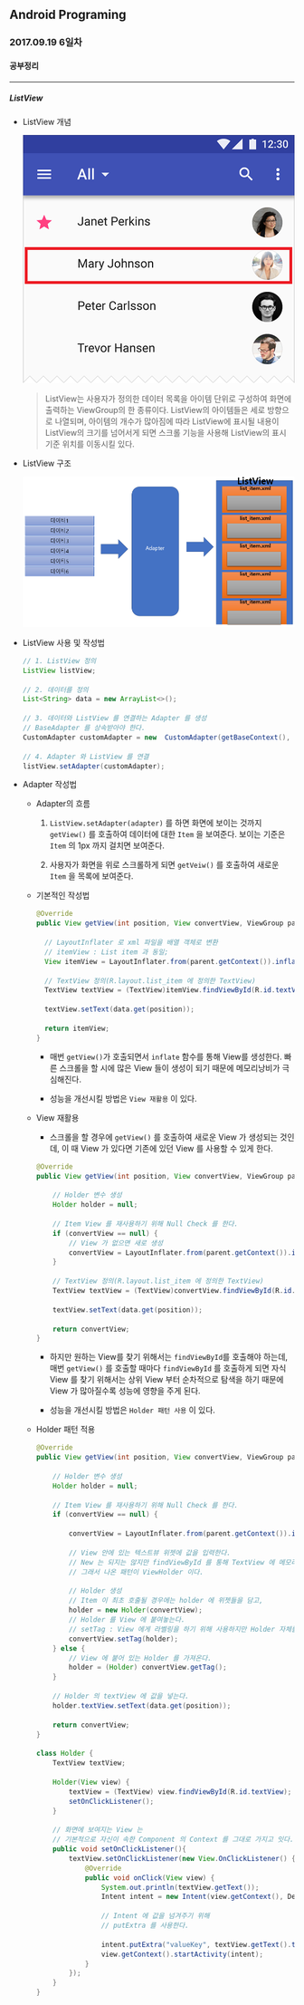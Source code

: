 Android Programing
----------------------------------------------------
### 2017.09.19 6일차

#### 공부정리
____________________________________________________

##### __ListView__

- ListView 개념

  ![ListView 이미지](https://github.com/Hooooong/DAY12_ListView/blob/master/image/ListView%20sample.png)

  > ListView는 사용자가 정의한 데이터 목록을 아이템 단위로 구성하여 화면에 출력하는 ViewGroup의 한 종류이다.
  ListView의 아이템들은 세로 방향으로 나열되며, 아이템의 개수가 많아짐에 따라 ListView에 표시될 내용이
  ListView의 크기를 넘어서게 되면 스크롤 기능을 사용해 ListView의 표시 기준 위치를 이동시킬 있다.

- ListView 구조

  ![ListView Adapter 이미지](https://github.com/Hooooong/DAY12_ListView/blob/master/image/ListView.PNG)

- ListView 사용 및 작성법

  ```java
  // 1. ListView 정의
  ListView listView;

  // 2. 데이터를 정의
  List<String> data = new ArrayList<>();

  // 3. 데이터와 ListView 를 연결하는 Adapter 를 생성
  // BaseAdapter 를 상속받아야 한다.
  CustomAdapter customAdapter = new  CustomAdapter(getBaseContext(), data);

  // 4. Adapter 와 ListView 를 연결
  listView.setAdapter(customAdapter);
  ```

- Adapter 작성법

  - Adapter의 흐름

    1. `ListView.setAdapter(adapter)` 를 하면 화면에 보이는 것까지 `getView()` 를 호출하여 데이터에 대한 `Item` 을 보여준다. 보이는 기준은 `Item` 의 1px 까지 걸치면 보여준다.

    2. 사용자가 화면을 위로 스크롤하게 되면 `getVeiw()` 를 호출하여 새로운 `Item` 을 목록에 보여준다.

  - 기본적인 작성법

    ``` java
    @Override
    public View getView(int position, View convertView, ViewGroup parent) {

      // LayoutInflater 로 xml 파일을 배열 객체로 변환
      // itemView : List item 과 동일;
      View itemView = LayoutInflater.from(parent.getContext()).inflate(R.layout.list_item, parent, false);

      // TextView 정의(R.layout.list_item 에 정의한 TextView)
      TextView textView = (TextView)itemView.findViewById(R.id.textView);

      textView.setText(data.get(position));

      return itemView;
    }
    ```

    - 매번 `getView()`가 호출되면서 `inflate` 함수를 통해 View를 생성한다. 빠른 스크롤을 할 시에 많은 View 들이 생성이 되기 때문에 메모리낭비가 극심해진다.

    - 성능을 개선시킬 방법은 `View 재활용` 이 있다.

  - View 재활용

    - 스크롤을 할 경우에 `getView()` 를 호출하여 새로운 View 가 생성되는 것인데, 이 때 View 가 있다면 기존에 있던 View 를 사용할 수 있게 한다.

    ```java
    @Override
    public View getView(int position, View convertView, ViewGroup parent) {

        // Holder 변수 생성
        Holder holder = null;

        // Item View 를 재사용하기 위해 Null Check 를 한다.
        if (convertView == null) {
            // View 가 없으면 새로 생성
            convertView = LayoutInflater.from(parent.getContext()).inflate(R.layout.list_item, null);
        }

        // TextView 정의(R.layout.list_item 에 정의한 TextView)
        TextView textView = (TextView)convertView.findViewById(R.id.textView);

        textView.setText(data.get(position));

        return convertView;
    }
    ```

    - 하지만 원하는 View를 찾기 위해서는 `findViewById`를 호출해야 하는데, 매번 `getView()` 를 호출할 때마다 `findViewById` 를 호출하게 되면 자식 View 를 찾기 위해서는 상위 View 부터 순차적으로 탐색을 하기 때문에 View 가 많아질수록 성능에 영향을 주게 된다.

    - 성능을 개선시킬 방법은 `Holder 패턴 사용` 이 있다.

  - Holder 패턴 적용

      ```java
      @Override
      public View getView(int position, View convertView, ViewGroup parent) {

          // Holder 변수 생성
          Holder holder = null;

          // Item View 를 재사용하기 위해 Null Check 를 한다.
          if (convertView == null) {

              convertView = LayoutInflater.from(parent.getContext()).inflate(R.layout.list_item, null);

              // View 안에 있는 텍스트뷰 위젯에 값을 입력한다.
              // New 는 되지는 않지만 findViewById 를 통해 TextView 에 메모리가 계속 생성이 된다.
              // 그래서 나온 패턴이 ViewHolder 이다.

              // Holder 생성
              // Item 이 최초 호출될 경우에는 holder 에 위젯들을 담고,
              holder = new Holder(convertView);
              // Holder 를 View 에 붙여놓는다.
              // setTag : View 에게 라벨링을 하기 위해 사용하지만 Holder 자체를 넣어 사용한다.
              convertView.setTag(holder);
          } else {
              // View 에 붙어 있는 Holder 를 가져온다.
              holder = (Holder) convertView.getTag();
          }

          // Holder 의 textView 에 값을 넣는다.
          holder.textView.setText(data.get(position));

          return convertView;
      }

      class Holder {
          TextView textView;

          Holder(View view) {
              textView = (TextView) view.findViewById(R.id.textView);
              setOnClickListener();
          }

          // 화면에 보여지는 View 는
          // 기본적으로 자신이 속한 Component 의 Context 를 그대로 가지고 잇다.
          public void setOnClickListener(){
              textView.setOnClickListener(new View.OnClickListener() {
                  @Override
                  public void onClick(View view) {
                      System.out.println(textView.getText());
                      Intent intent = new Intent(view.getContext(), DetailActivity.class);

                      // Intent 에 값을 넘겨주기 위해
                      // putExtra 를 사용한다.

                      intent.putExtra("valueKey", textView.getText().toString());
                      view.getContext().startActivity(intent);
                  }
              });
          }
      }
      ```
